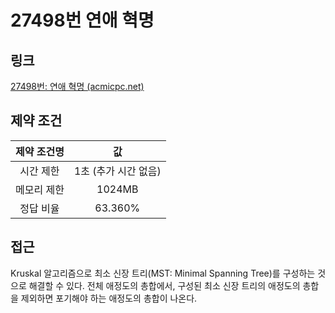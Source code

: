 # 27498번 연애 혁명

## 링크

[27498번: 연애 혁명 (acmicpc.net)](https://www.acmicpc.net/problem/27498)

## 제약 조건

| 제약 조건명 |          값          |
| :---------: | :------------------: |
|  시간 제한  | 1초 (추가 시간 없음) |
| 메모리 제한 |        1024MB        |
|  정답 비율  |       63.360%        |

## 접근

Kruskal 알고리즘으로 최소 신장 트리(MST: Minimal Spanning Tree)를 구성하는 것으로 해결할 수 있다. 전체 애정도의 총합에서, 구성된 최소 신장 트리의 애정도의 총합을 제외하면 포기해야 하는 애정도의 총합이 나온다.
